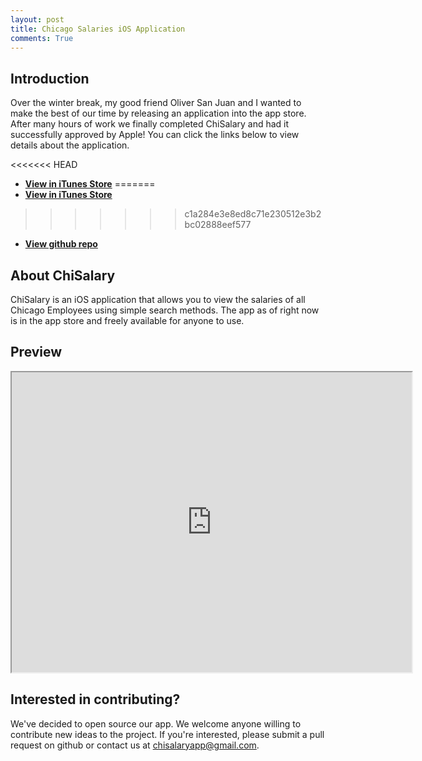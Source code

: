 ```yaml
---
layout: post
title: Chicago Salaries iOS Application
comments: True
---
```


## Introduction
Over the winter break, my good friend Oliver San Juan and I wanted to make the best of our time by releasing an application into the app store. After many hours of work we finally completed ChiSalary and had it successfully approved by Apple! You can click the links below to view details about the application.

<<<<<<< HEAD
* **[View in iTunes Store](www.tinyurl.com/chisalary)**
=======
* **[View in iTunes Store](tinyurl.com/chisalary)**
>>>>>>> c1a284e3e8ed8c71e230512e3b2bc02888eef577
* **[View github repo](www.chisalaryapp.com)**

## About ChiSalary
ChiSalary is an iOS application that allows you to view the salaries of all Chicago Employees using simple search methods. The app as of right now is in the app store and freely available for anyone to use.

## Preview
<iframe src="https://drive.google.com/file/d/0B3O6dpa-XnSYZ0ZtX0w5U1F3aDQ/preview" width="640" height="480"></iframe>

## Interested in contributing?
We've decided to open source our app. We welcome anyone willing to contribute new ideas to the project. If you're interested, please submit a pull request on github or contact us at chisalaryapp@gmail.com.
